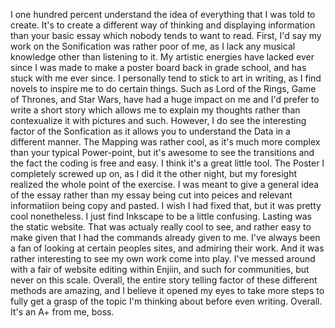 I one hundred percent understand the idea of everything that I was told to create. It's to create a different way of thinking and displaying information than your basic essay which nobody tends to want to read. 
First, I'd say my work on the Sonification was rather poor of me, as I lack any musical knowledge other than listening to it. My artistic energies have lacked ever since I was made to make a poster board back in grade school, and has stuck with me ever since. I personally tend to stick to art in writing, as I find novels to inspire me to do certain things. Such as Lord of the Rings, Game of Thrones, and Star Wars, have had a huge impact on me and I'd prefer to write a short story which allows me to explain my thoughts rather than contexualize it with pictures and such. However, I do see the interesting factor of the Sonfication as it allows you to understand the Data in a different manner. 
The Mapping was rather cool, as it's much more complex than your typical Power-point, but it's awesome to see the transitions and the fact the coding is free and easy. I think it's a great little tool. 
The Poster I completely screwed up on, as I did it the other night, but my foresight realized the whole point of the exercise. I was meant to give a general idea of the essay rather than my essay being cut into peices and relevant informatiion being copy and pasted. I wish I had fixed that, but it was pretty cool nonetheless. I just find Inkscape to be a little confusing.
Lasting was the static website. That was actualy really cool to see, and rather easy to make given that I had the commands already given to me. I've always been a fan of looking at certain peoples sites, and admiring their work. And it was rather interesting to see my own work come into play. I've messed around with a fair of website editing within Enjiin, and such for communities, but never on this scale.
Overall, the entire story telling factor of these different methods are amazing, and I believe it opened my eyes to take more steps to fully get a grasp of the topic I'm thinking about before even writing. Overall. It's an A+ from me, boss.
